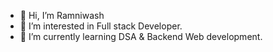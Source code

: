 - 👋 Hi, I’m Ramniwash
- 👀 I’m interested in Full stack Developer.
- 🌱 I’m currently learning DSA & Backend Web development.

<!---
Ramniwash2004/Ramniwash2004 is a ✨ special ✨ repository because its `README.md` (this file) appears on your GitHub profile.
You can click the Preview link to take a look at your changes.
--->
